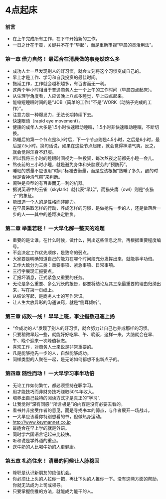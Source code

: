 # 4点起床
### 前言
- 在上午完成所有工作，在下午开始新的工作。
- 一日之计在于晨，关键并不在于“早起”，而是重新审视“早晨的灵活用法”。

### 第一章 借力自然！ 最适合在清晨做的事竟然这么多
- 成功人士一旦发现别人的好习惯，就会立刻将这个习惯变成自己的。
- 早上才是工作、学习和自我投资的最佳时间。
- 拖延工作，工作就会越积越多，有百害而无一利。
- 这两个半小时相当于普通商务人士一个上午的工作时间（早晨四点起床）。
- 从生理学角度看，人应该晚上八点多睡觉，早上四点起来。
- 能缩短睡眠时间的是“JOB（简单的工作）”不是“WORK（动脑子完成的工作）”。
- 注意力是一种爆发力，无法长期持续下去。
- 快速眼动（rapid eye movement）。
- 健康的成年人大多是1.5小时快速眼动睡眠，1.5小时非快速眼动睡眠，不断切换。
- 熟睡后的第一个节点是3小时后，下一个节点则是4.5小时，之后是6小时，最后是7.5小时。换句话说，如果在这些节点起床，就会觉得神清气爽。反之，就会觉得浑身不舒服。
- 所以我将三小时的睡眠时间视为一种投资，每次熬夜之前都先小睡一会儿。
- 熬夜前的三小时小睡，就是避免身体和头脑疲劳的“预防药”。
- 睡眠的质量不应该用“时间”标准去衡量，而是应该根据“熟睡了多久，醒的时候是否神清气爽”来判断。
- 闹钟是典型的有百害而无一利的机器。
- 据说英语中的云雀（skylark）就代表“早起”，而猫头鹰（owl）则是“夜猫子”的象征。
- 能塑造一个人的是性格而非能力。
- 在早晨采取怎样的行动，养成怎样的习惯，是做抢先一步的人，还是做落后一步的人——其中的差距决定胜负。

### 第二章 举重若轻！ 一大早化解一整天的难题
- 重要的是让谁，在什么时候，做什么，列出这些信息之后，再根据重要程度编号。
- 不会决定工作优先顺序，是致命的弱点。
- 大家要是明确知道自己的能力在哪个时间段充分发挥出来，就能事半功倍。
- 工作大致分为三类：重要事项、紧急事项、日常事项。
- 三行字展现汇报要点。
- 汇报坏消息，正式紧急又重要的任务。
- 无论是多么重要、多么冗长的报告，都要将结论及其三条最重要的理由归纳出来，写在第一页纸上。
- 从结论写起，是商务人士的写作常识。
- 让人生大放异彩的沟通诀窍，就是“侧耳倾听”。

### 第三章 成败一线！ 早早上班，事业指数迅速上扬
- “会成功的人”发现了别人的好习惯，就会努力让自己也养成那样的习惯。
- 只要稍微早起一些，就能好好吃早、午、晚饭，这样一来，大脑就会在早、午、晚个迎来一次峰值状态。
- 喜欢工作，对商务人士来说是非常重要的。
- 凡是能够抢先一步的人，自然能够成功。
- 同样类型的人聚在一起，是无论如何都想不出新点子的。

### 第四章 随性而动！ 一大早学习事半功倍
- 无论工作如何繁忙，都必须坚持在职学习。
- 用才能技巧而非财务技巧赚取50%年收入。
- 培养出自己独特的阅读方式才是真正的“学习”.
- 让我觉得“深有同感”“所言极是”的内容是没有必要去看的。
- 看书并非接受作者的意见，而是寻找书本的弱点，与作者展开一场战斗。
- 一大早应该看你特别想看的书，但做热身运动。
- http://www.keymannet.co.jp
- 最适合在早上学的就是外语。
- 同时学六国语言记起来比较快。
- 听和说是学外语的重点。
- 送牛奶的人比喝牛奶的人更健康。

### 第五章 礼尚往来！ 清晨的问候让人脉稳固
- 降职是认识新朋友的绝佳机会。
- 你必须让上头的人拉你一把，再让下头的人推你一下。没有这两方面的帮助，你就无法成为上司或领导。
- 只要掌握倒推的方法，就能成为能干的人。
